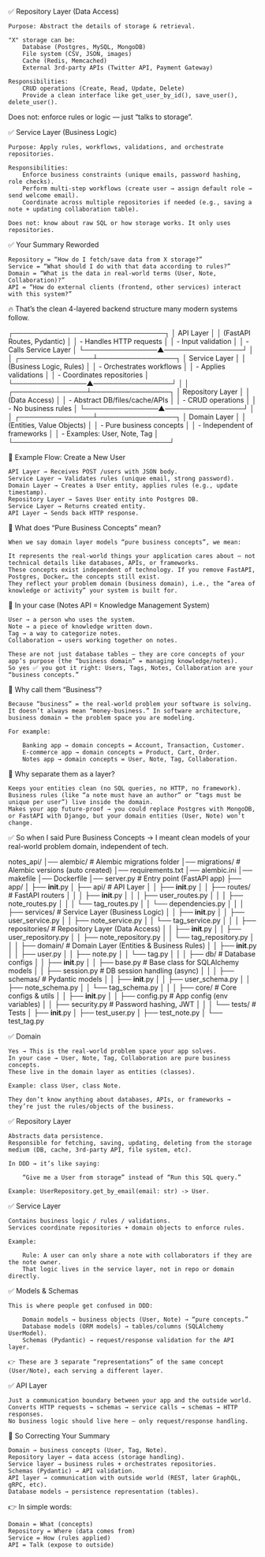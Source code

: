 
✅ Repository Layer (Data Access)

    Purpose: Abstract the details of storage & retrieval.

    "X" storage can be:
        Database (Postgres, MySQL, MongoDB)
        File system (CSV, JSON, images)
        Cache (Redis, Memcached)
        External 3rd-party APIs (Twitter API, Payment Gateway)

    Responsibilities:
        CRUD operations (Create, Read, Update, Delete)
        Provide a clean interface like get_user_by_id(), save_user(), delete_user().

Does not: enforce rules or logic — just “talks to storage”.

✅ Service Layer (Business Logic)

    Purpose: Apply rules, workflows, validations, and orchestrate repositories.

    Responsibilities:
        Enforce business constraints (unique emails, password hashing, role checks).
        Perform multi-step workflows (create user → assign default role → send welcome email).
        Coordinate across multiple repositories if needed (e.g., saving a note + updating collaboration table).

    Does not: know about raw SQL or how storage works. It only uses repositories.

✅ Your Summary Reworded

    Repository = “How do I fetch/save data from X storage?”
    Service = “What should I do with that data according to rules?”
    Domain = “What is the data in real-world terms (User, Note, Collaboration)?”
    API = “How do external clients (frontend, other services) interact with this system?”

🔥 That’s the clean 4-layered backend structure many modern systems follow.



   ┌───────────────────────────────┐
   │          API Layer             │
   │ (FastAPI Routes, Pydantic)     │
   │ - Handles HTTP requests        │
   │ - Input validation             │
   │ - Calls Service Layer          │
   └───────────────▲────────────────┘
                   │
                   │
   ┌───────────────┴────────────────┐
   │       Service Layer             │
   │ (Business Logic, Rules)         │
   │ - Orchestrates workflows        │
   │ - Applies validations           │
   │ - Coordinates repositories      │
   └───────────────▲────────────────┘
                   │
                   │
   ┌───────────────┴────────────────┐
   │      Repository Layer           │
   │ (Data Access)                   │
   │ - Abstract DB/files/cache/APIs  │
   │ - CRUD operations               │
   │ - No business rules             │
   └───────────────▲────────────────┘
                   │
                   │
   ┌───────────────┴────────────────┐
   │       Domain Layer              │
   │ (Entities, Value Objects)       │
   │ - Pure business concepts        │
   │ - Independent of frameworks     │
   │ - Examples: User, Note, Tag     │
   └────────────────────────────────┘


🔄 Example Flow: Create a New User

    API Layer → Receives POST /users with JSON body.
    Service Layer → Validates rules (unique email, strong password).
    Domain Layer → Creates a User entity, applies rules (e.g., update timestamp).
    Repository Layer → Saves User entity into Postgres DB.
    Service Layer → Returns created entity.
    API Layer → Sends back HTTP response.


🔹 What does “Pure Business Concepts” mean?

    When we say domain layer models “pure business concepts”, we mean:

    It represents the real-world things your application cares about — not technical details like databases, APIs, or frameworks.
    These concepts exist independent of technology. If you remove FastAPI, Postgres, Docker… the concepts still exist.
    They reflect your problem domain (business domain), i.e., the “area of knowledge or activity” your system is built for.

🔹 In your case (Notes API = Knowledge Management System)

    User → a person who uses the system.
    Note → a piece of knowledge written down.
    Tag → a way to categorize notes.
    Collaboration → users working together on notes.

    These are not just database tables — they are core concepts of your app’s purpose (the “business domain” = managing knowledge/notes).
    So yes ✅ you got it right: Users, Tags, Notes, Collaboration are your “business concepts.”

🔹 Why call them “Business”?

    Because “business” = the real-world problem your software is solving.
    It doesn’t always mean “money-business.” In software architecture, business domain = the problem space you are modeling.

    For example:

        Banking app → domain concepts = Account, Transaction, Customer.
        E-commerce app → domain concepts = Product, Cart, Order.
        Notes app → domain concepts = User, Note, Tag, Collaboration.

🔹 Why separate them as a layer?

    Keeps your entities clean (no SQL queries, no HTTP, no framework).
    Business rules (like “a note must have an author” or “tags must be unique per user”) live inside the domain.
    Makes your app future-proof → you could replace Postgres with MongoDB, or FastAPI with Django, but your domain entities (User, Note) won’t change.

✅ So when I said Pure Business Concepts → I meant clean models of your real-world problem domain, independent of tech.


notes_api/
│── alembic/                  # Alembic migrations folder
│── migrations/               # Alembic versions (auto created)
│── requirements.txt
│── alembic.ini
│── makefile
│── Dockerfile
│── server.py                 # Entry point (FastAPI app)
├── app/
│   ├── __init__.py
│   ├── api/                  # API Layer
│   │   ├── __init__.py
│   │   ├── routes/           # FastAPI routers
│   │   │   ├── __init__.py
│   │   │   ├── user_routes.py
│   │   │   ├── note_routes.py
│   │   │   └── tag_routes.py
│   │   └── dependencies.py
│   │
│   ├── services/             # Service Layer (Business Logic)
│   │   ├── __init__.py
│   │   ├── user_service.py
│   │   ├── note_service.py
│   │   └── tag_service.py
│   │
│   ├── repositories/         # Repository Layer (Data Access)
│   │   ├── __init__.py
│   │   ├── user_repository.py
│   │   ├── note_repository.py
│   │   └── tag_repository.py
│   │
│   ├── domain/               # Domain Layer (Entities & Business Rules)
│   │   ├── __init__.py
│   │   ├── user.py
│   │   ├── note.py
│   │   └── tag.py
│   │
│   ├── db/                   # Database configs
│   │   ├── __init__.py
│   │   ├── base.py            # Base class for SQLAlchemy models
│   │   ├── session.py         # DB session handling (async)
│   │
│   ├── schemas/              # Pydantic models
│   │   ├── __init__.py
│   │   ├── user_schema.py
│   │   ├── note_schema.py
│   │   └── tag_schema.py
│   │
│   ├── core/                 # Core configs & utils
│   │   ├── __init__.py
│   │   ├── config.py          # App config (env variables)
│   │   ├── security.py        # Password hashing, JWT
│   │
│   └── tests/                # Tests
│       ├── __init__.py
│       ├── test_user.py
│       ├── test_note.py
│       └── test_tag.py

✅ Domain

    Yes → This is the real-world problem space your app solves.
    In your case → User, Note, Tag, Collaboration are pure business concepts.
    These live in the domain layer as entities (classes).

    Example: class User, class Note.

    They don’t know anything about databases, APIs, or frameworks → they’re just the rules/objects of the business.

✅ Repository Layer

    Abstracts data persistence.
    Responsible for fetching, saving, updating, deleting from the storage medium (DB, cache, 3rd-party API, file system, etc).

    In DDD → it’s like saying:

        “Give me a User from storage” instead of “Run this SQL query.”

    Example: UserRepository.get_by_email(email: str) -> User.

✅ Service Layer

    Contains business logic / rules / validations.
    Services coordinate repositories + domain objects to enforce rules.

    Example:

        Rule: A user can only share a note with collaborators if they are the note owner.
        That logic lives in the service layer, not in repo or domain directly.

✅ Models & Schemas

    This is where people get confused in DDD:

        Domain models → business objects (User, Note) → “pure concepts.”
        Database models (ORM models) → tables/columns (SQLAlchemy UserModel).
        Schemas (Pydantic) → request/response validation for the API layer.

    👉 These are 3 separate “representations” of the same concept (User/Note), each serving a different layer.

✅ API Layer

    Just a communication boundary between your app and the outside world.
    Converts HTTP requests → schemas → service calls → schemas → HTTP responses.
    No business logic should live here — only request/response handling.

🎯 So Correcting Your Summary

    Domain → business concepts (User, Tag, Note).
    Repository layer → data access (storage handling).
    Service layer → business rules + orchestrates repositories.
    Schemas (Pydantic) → API validation.
    API layer → communication with outside world (REST, later GraphQL, gRPC, etc).
    Database models → persistence representation (tables).

👉 In simple words:

    Domain = What (concepts)
    Repository = Where (data comes from)
    Service = How (rules applied)
    API = Talk (expose to outside)

